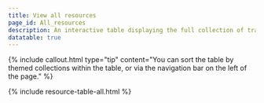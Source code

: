 ```yaml
---
title: View all resources
page_id: All_resources
description: An interactive table displaying the full collection of training resources housed in the Learning Library
datatable: true
---
```

{% include callout.html type="tip" content="You can sort the table by themed collections within the table, or via the navigation bar on the left of the page." %}

{% include resource-table-all.html %}
